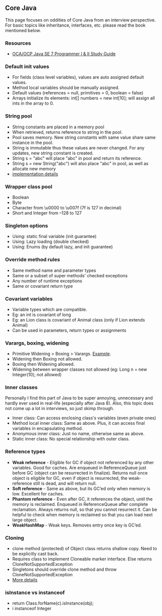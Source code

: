 ## Core Java

This page focuses on oddities of Core Java from an interview perspective. For basic 
topics like inheritance, interfaces, etc. please read the book mentioned below. 

### Resources

- [OCA/OCP Java SE 7 Programmer I & II Study Guide](http://www.amazon.in/Programmer-Study-1Z0-803-1Z0-804-Certification/dp/0071772006)

### Default init values

- For fields (class level variables), values are auto assigned default values. 
- Method local variables should be manually assigned. 
- Default values (references = null, primitives = 0, boolean = false)
- Arrays initialize its elements: int[] numbers = new int[10]; will assign all ints in the array to 0.

### String pool

- String constants are placed in a memory pool 
- When retrieved, returns reference to string in the pool. 
- Pool saves memory. New string constants with same value share same instance in the pool.
- String is immutable thus these values are never changed. For any updates, new string constant is created.  
- String s = "abc" will place "abc" in pool and return its reference.
- String s = new String("abc") will also place "abc" in pool, as well as allocate new memory
- [implementation details](jvm-internals.md#string-interning)

### Wrapper class pool

- Boolean
- Byte
- Character from \u0000 to \u007f (7f is 127 in decimal)
- Short and Integer from –128 to 127

### Singleton options

- Using: static final variable (init guarantee)
- Using: Lazy loading (double checked) 
- Using: Enums (by default lazy, and init guarantee)

### Override method rules

- Same method name and parameter types
- Same or a subset of super methods' checked exceptions
- Any number of runtime exceptions
- Same or covariant return type 

### Covariant variables

- Variable types which are compatible. 
- Eg: an int is covariant of long
- Eg: an Lion class is covariant of Animal class (only if Lion extends Animal)
- Can be used in parameters, return types or assignments

### Varargs, boxing, widening

- Primitive Widening > Boxing > Varargs. [Example](http://stackoverflow.com/a/2128068/3494368). 
- Widening then Boxing not allowed. 
- Boxing then Widening allowed.   
- Widening between wrapper classes not allowed (eg: Long n = new Integer(10); not allowed)
 
### Inner classes

Personally I find this part of Java to be super annoying, unnecessary and hardly ever used in real-life (especially after Java 8). 
Also, this topic does not come up a lot in interviews, so just skimp through. 

- Inner class: Can access enclosing class's variables (even private ones)
- Method local inner class: Same as above. Plus, it can access final variables in encapsulating method. 
- Anonymous inner class: Just no name, otherwise same as above. 
- Static inner class: No special relationship with outer class. 

### Reference types

- **Weak reference** - Eligible for GC if object not referenced by any other variables. Good for caches. Are enqueued in ReferenceQueue just before GC (object can be resurrected in finalize). Returns null once object is eligible for GC, even if object is resurrected, the weak-reference still is dead, and will return null. 
- **Soft reference** - Same as above, but its GC’ed only when memory is low. Excellent for caches.
- **Phantom reference** - Even after GC, it references the object, until the memory is reclaimed. Enqueued in ReferenceQueue after complete reclamation. Always returns null, so that you cannot resurrect it. Can be helpful to check when memory is reclaimed so that you can load next large object. 
- **WeakHashMap** - Weak keys. Removes entry once key is GC’ed.
 
### Cloning  

- clone method (protected) of Object class returns shallow copy. Need to be explicitly cast back.
- Requires class to implement Cloneable marker interface. Else returns CloneNotSupportedException
- Singletons should override clone method and throw CloneNotSupportedException
- [More details](../design/effective-java.md#clone)

### isInstance vs instanceof
- return Class.forName(c).isInstance(obj);
- i instanceof Integer

